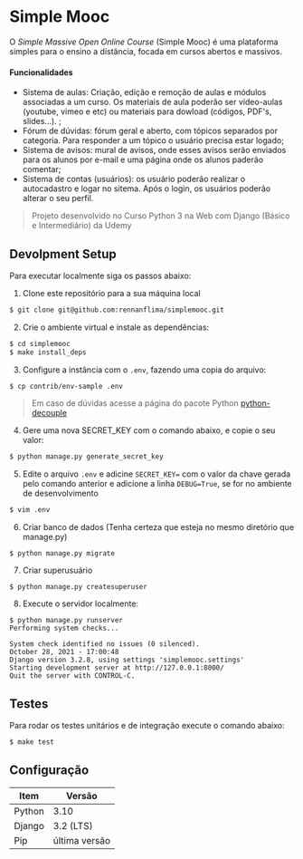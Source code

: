 # Simple Mooc

O *Simple Massive Open Online Course* (Simple Mooc) é uma plataforma simples para o ensino a distância, focada em cursos abertos e massivos.

#### Funcionalidades

- Sistema de aulas: Criação, edição e remoção de aulas e módulos associadas a um curso. Os materiais de aula poderão ser vídeo-aulas (youtube, vimeo e etc) ou materiais para dowload (códigos, PDF's, slides...). ;
- Fórum de dúvidas: fórum geral e aberto, com tópicos separados por categoria. Para responder a um tópico o usuário precisa estar logado;
- Sistema de avisos: mural de avisos, onde esses avisos serão enviados para os alunos por e-mail e uma página onde os alunos paderão comentar;
- Sistema de contas (usuários): os usuário poderão realizar o autocadastro e logar no sitema. Após o login, os usuários poderão alterar o seu perfil.

> Projeto desenvolvido no Curso Python 3 na Web com Django (Básico e Intermediário) da Udemy

## Devolpment Setup

Para executar localmente siga os passos abaixo:

1. Clone este repositório para a sua máquina local

```sh
$ git clone git@github.com:rennanflima/simplemooc.git
```


2. Crie o ambiente virtual e instale as dependências:

```sh
$ cd simplemooc
$ make install_deps
```

3. Configure a instância com o `.env`, fazendo uma copia do arquivo:

```sh
$ cp contrib/env-sample .env
```

> Em caso de dúvidas acesse a página do pacote Python [python-decouple](https://pypi.org/project/python-decouple/)

4. Gere uma nova SECRET_KEY com o comando abaixo, e copie o seu valor:

```sh
$ python manage.py generate_secret_key
```

5. Edite o arquivo `.env` e adicine `SECRET_KEY=` com o valor da chave gerada pelo comando anterior e adicione a linha `DEBUG=True`, se for no ambiente de desenvolvimento

```sh
$ vim .env
```

6. Criar banco de dados (Tenha certeza que esteja no mesmo diretório que manage.py)

```
$ python manage.py migrate
```

7. Criar superusuário

```
$ python manage.py createsuperuser
```

8. Execute o servidor localmente:

```
$ python manage.py runserver
Performing system checks...

System check identified no issues (0 silenced).
October 28, 2021 - 17:00:48
Django version 3.2.8, using settings 'simplemooc.settings'
Starting development server at http://127.0.0.1:8000/
Quit the server with CONTROL-C.
```

## Testes

Para rodar os testes unitários e de integração execute o comando abaixo:
 
```sh
$ make test
```

## Configuração

Item | Versão 
---------|-----------
Python | 3.10
Django | 3.2 (LTS)
Pip | última versão
